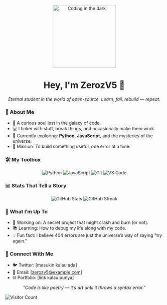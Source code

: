 <p align="center">
  <img src="https://media.giphy.com/media/v1.Y2lkPTc5MGI3NjExM3k5NmJjdjVtdmdzcmk1eWZhM3FocWJrcmR5dDJ2cTJ2NGxmcTBpaiZlcD12MV9pbnRlcm5hbF9naWZfYnlfaWQmY3Q9Zw/LMcZB1V2O8AWAkCpqH/giphy.gif" width="200" alt="Coding in the dark">
</p>

<h1 align="center">Hey, I'm ZerozV5 👾</h1>
<p align="center"><i>Eternal student in the world of open-source. Learn, fail, rebuild — repeat.</i></p>

### 🌌 About Me
- 🧠 A curious soul lost in the galaxy of code.
- 💻 I tinker with stuff, break things, and occasionally make them work.
- 🌱 Currently exploring: **Python**, **JavaScript**, and the mysteries of the universe.
- 🎯 Mission: To build something useful, one error at a time.

### 🛠️ My Toolbox
<p align="center">
  <img src="https://img.shields.io/badge/Python-3776AB?style=flat&logo=python&logoColor=white" alt="Python">
  <img src="https://img.shields.io/badge/JavaScript-F7DF1E?style=flat&logo=javascript&logoColor=black" alt="JavaScript">
  <img src="https://img.shields.io/badge/Git-F05032?style=flat&logo=git&logoColor=white" alt="Git">
  <img src="https://img.shields.io/badge/VS%20Code-007ACC?style=flat&logo=visual-studio-code&logoColor=white" alt="VS Code">
</p>

### 📊 Stats That Tell a Story
<p align="center">
  <img src="https://github-readme-stats.vercel.app/api?username=zerozv5&show_icons=true&theme=radical&hide_border=true" alt="GitHub Stats">
  <img src="https://github-readme-streak-stats.herokuapp.com/?user=zerozv5&theme=radical&hide_border=true" alt="GitHub Streak">
</p>

### 🚀 What I’m Up To
- 🔭 Working on: A secret project that might crash and burn (or not).
- 📚 Learning: How to debug my life along with my code.
- 💡 Fun fact: I believe 404 errors are just the universe’s way of saying "try again."

### 📡 Connect With Me
- 🐦 Twitter: [masukin kalau ada]
- 📩 Email: [zerozv5@example.com]
- 🌐 Portfolio: [link kalau punya]

<p align="center">
  <i>“Code is like poetry — it’s art until it throws a syntax error.”</i>
</p>

![Visitor Count](https://visitor-badge.laobi.icu/badge?page_id=zerozv5.zerozv5&left_color=black&right_color=purple)
